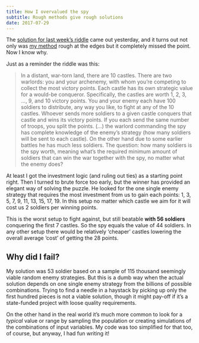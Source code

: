 ```yaml
---
title: How I overvalued the spy
subtitle: Rough methods give rough solutions
date: 2017-07-29
---
```


The [solution for last week’s riddle](https://fivethirtyeight.com/features/pick-a-number-any-number/) came out yesterday, and it turns out not only was [my method](http://dotkomblog.com/2017/07/24/how-much-is-a-spy-worth/) rough at the edges but it completely missed the point. Now I know why.

Just as a reminder the riddle was this:

> In a distant, war-torn land, there are 10 castles. There are two warlords: you and your archenemy, with whom you’re competing to collect the most victory points. Each castle has its own strategic value for a would-be conqueror. Specifically, the castles are worth 1, 2, 3, …, 9, and 10 victory points. You and your enemy each have 100 soldiers to distribute, any way you like, to fight at any of the 10 castles. Whoever sends more soldiers to a given castle conquers that castle and wins its victory points. If you each send the same number of troops, you split the points. (...) the warlord commanding the spy has complete knowledge of the enemy’s strategy (how many soldiers will be sent to each castle). On the other hand due to some earlier battles he has much less soldiers. The question: how many soldiers is the spy worth, meaning what’s the required minimum amount of soldiers that can win the war together with the spy, no matter what the enemy does?

At least I got the investment logic (and ruling out ties) as a starting point right. Then I turned to brute force too early, but the winner has provided an elegant way of solving the puzzle. He looked for the one single enemy strategy that requires the most investment from us to gain each points: 1, 3, 5, 7, 9, 11, 13, 15, 17, 19. In this setup no matter which castle we aim for it will cost us 2 soldiers per winning points.

This is the worst setup to fight against, but still beatable __with 56 soldiers__ conquering the first 7 castles. So the spy equals the value of 44 soldiers. In any other setup there would be relatively ‘cheaper’ castles lowering the overall average ‘cost’ of getting the 28 points.

## Why did I fail?

My solution was 53 soldier based on a sample of 115 thousand seemingly viable random enemy strategies. But this is a dumb way when the actual solution depends on one single enemy strategy from the billions of possible combinations. Trying to find a needle in a haystack by picking up only the first hundred pieces is not a viable solution, though it might pay-off if it’s a state-funded project with loose quality requirements.

On the other hand in the real world it’s much more common to look for a _typical_ value or range by sampling the population or creating simulations of the combinations of input variables. My code was too simplified for that too, of course, but anyway, I had fun writing it!